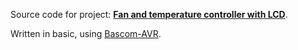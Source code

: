 Source code for project: **[Fan and temperature controller with LCD](https://www.uctrl.net/projects/158/avr/fan-and-temperature-controller-with-lcd)**.

Written in basic, using [Bascom-AVR](http://www.mcselec.com/).
